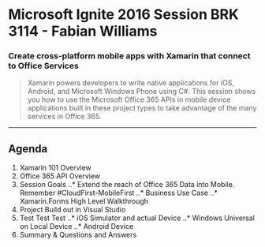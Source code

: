 # Microsoft Ignite 2016 Session BRK 3114 - Fabian Williams
### Create cross-platform mobile apps with Xamarin that connect to Office Services



> Xamarin powers developers to write native applications for iOS, Android, and Microsoft Windows Phone using C#. This session shows you how to use the Microsoft Office 365 APIs in mobile device applications built in these project types to take advantage of the many services in Office 365. 
---
## Agenda
1. Xamarin 101 Overview
2. Office 365 API Overview
3. Session Goals
..* Extend the reach of Office 365 Data into Mobile. Remember #CloudFirst-MobileFirst
..* Business Use Case
..* Xamarin.Forms High Level Walkthrough
4.  Project Build out in Visual Studio
5. Test Test Test
..* iOS Simulator and actual Device
..* Windows Universal on Local Device
..* Android Device
6.  Summary & Questions and Answers

